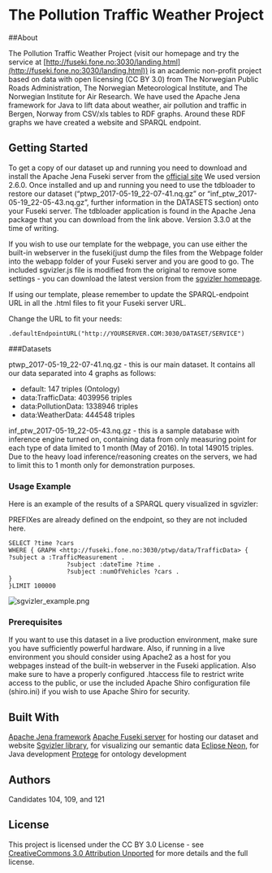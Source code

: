 # The Pollution Traffic Weather Project

##About

The Pollution Traffic Weather Project (visit our homepage and try the service at [http://fuseki.fone.no:3030/landing.html](http://fuseki.fone.no:3030/landing.html)) is an academic non-profit project based on data with open licensing (CC BY 3.0) from The Norwegian Public Roads Administration, The Norwegian Meteorological Institute, and The Norwegian Institute for Air Research. We have used the Apache Jena framework for Java to lift data about weather, air pollution and traffic in Bergen, Norway from CSV/xls tables to RDF graphs. Around these RDF graphs we have created a website and SPARQL endpoint.


## Getting Started

To get a copy of our dataset up and running you need to download and install the Apache Jena Fuseki server from the [official site](https://jena.apache.org/download/) 
We used version 2.6.0.
Once installed and up and running you need to use the tdbloader to restore our dataset (“ptwp_2017-05-19_22-07-41.nq.gz” or “inf_ptw_2017-05-19_22-05-43.nq.gz”, further information in the DATASETS section) onto your Fuseki server. The tdbloader application is found in the Apache Jena package that you can download from the link above. Version 3.3.0 at the time of writing.

If you wish to use our template for the webpage, you can use either the built-in webserver in the fuseki(just dump the files from the Webpage folder into the webapp folder of your Fuseki server and you are good to go. The included sgvizler.js file is modified from the original to remove some settings - you can download the latest version from the [sgvizler homepage](http://mgskjaeveland.github.io/sgvizler/). 

If using our template, please remember to update the SPARQL-endpoint URL in all the .html files to fit your Fuseki server URL.

Change the URL to fit your needs: 
```
.defaultEndpointURL("http://YOURSERVER.COM:3030/DATASET/SERVICE")
```

###Datasets

ptwp_2017-05-19_22-07-41.nq.gz - this is our main dataset. It contains all our data separated into 4 graphs as follows:
* default: 147 triples (Ontology)
* data:TrafficData: 4039956 triples
* data:PollutionData: 1338946 triples
* data:WeatherData: 444548 triples

inf_ptw_2017-05-19_22-05-43.nq.gz - this is a sample database with inference engine turned on, containing data from only measuring point for each type of data limited to 1 month (May of 2016). In total 149015 triples. Due to the heavy load inference/reasoning creates on the servers, we had to limit this to 1 month only for demonstration purposes.

### Usage Example
Here is an example of the results of a SPARQL query visualized in sgvizler:

PREFIXes are already defined on the endpoint, so they are not included here.
```
SELECT ?time ?cars
WHERE { GRAPH <http://fuseki.fone.no:3030/ptwp/data/TrafficData> { 
?subject a :TrafficMeasurement .
               	?subject :dateTime ?time .
               	?subject :numOfVehicles ?cars .
}
}LIMIT 100000
```

![sgvizler_example.png](https://bitbucket.org/repo/nqRqLa/images/504347541-sgvizler_example.png)

### Prerequisites

If you want to use this dataset in a live production environment, make sure you have sufficiently powerful hardware. Also, if running in a live environment you should consider using Apache2 as a host for you webpages instead of the built-in webserver in the Fuseki application. Also make sure to have a properly configured .htaccess file to restrict write access to the public, or use the included Apache Shiro configuration file (shiro.ini) if you wish to use Apache Shiro for security.


## Built With
[Apache Jena framework](https://jena.apache.org/download/index.cgi)
[Apache Fuseki server](https://jena.apache.org/documentation/serving_data/) for hosting our dataset and website 
[Sgvizler library](https://mgskjaeveland.github.io/sgvizler/), for visualizing our semantic data
[Eclipse Neon](https://eclipse.org/neon/), for Java development
[Protege](http://protege.stanford.edu/) for ontology development

## Authors

Candidates 104, 109, and 121

## License

This project is licensed under the CC BY 3.0 License - see [CreativeCommons 3.0 Attribution Unported](https://creativecommons.org/licenses/by/3.0/legalcode) for more details and the full license.